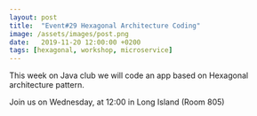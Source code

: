 ```yaml
---
layout: post
title:  "Event#29 Hexagonal Architecture Coding"
image: /assets/images/post.png
date:   2019-11-20 12:00:00 +0200
tags: [hexagonal, workshop, microservice]
---
```


This week on Java club we will code an app based on Hexagonal architecture pattern.

Join us on Wednesday, at 12:00 in Long Island (Room 805)

